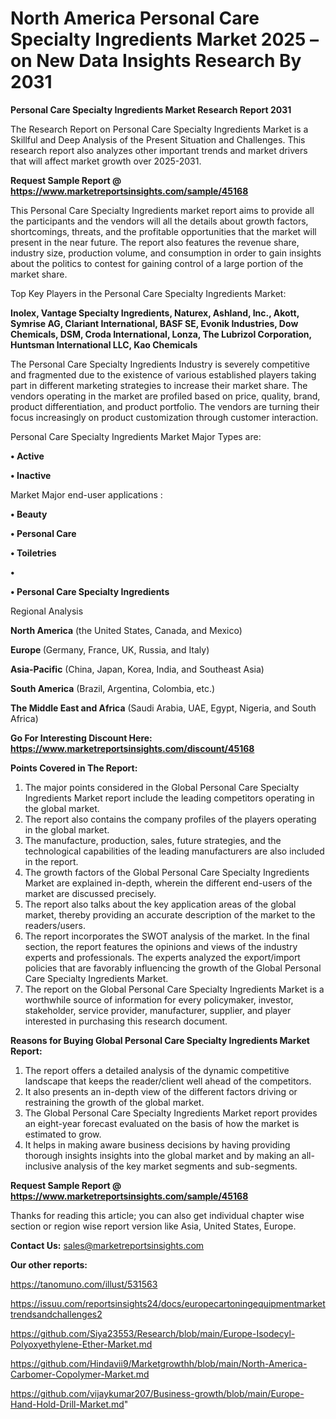 # North America Personal Care Specialty Ingredients Market 2025 – on New Data Insights Research By 2031

<strong>Personal Care Specialty Ingredients Market Research Report 2031</strong>

The Research Report on Personal Care Specialty Ingredients Market is a Skillful and Deep Analysis of the Present Situation and Challenges. This research report also analyzes other important trends and market drivers that will affect market growth over 2025-2031.

<strong>Request Sample Report @ <a href=https://www.marketreportsinsights.com/sample/45168>https://www.marketreportsinsights.com/sample/45168</a></strong>

This Personal Care Specialty Ingredients market report aims to provide all the participants and the vendors will all the details about growth factors, shortcomings, threats, and the profitable opportunities that the market will present in the near future. The report also features the revenue share, industry size, production volume, and consumption in order to gain insights about the politics to contest for gaining control of a large portion of the market share.

Top Key Players in the Personal Care Specialty Ingredients Market:

<strong>Inolex, Vantage Specialty Ingredients, Naturex, Ashland, Inc., Akott, Symrise AG, Clariant International, BASF SE, Evonik Industries, Dow Chemicals, DSM, Croda International, Lonza, The Lubrizol Corporation, Huntsman International LLC, Kao Chemicals</strong>

The Personal Care Specialty Ingredients Industry is severely competitive and fragmented due to the existence of various established players taking part in different marketing strategies to increase their market share. The vendors operating in the market are profiled based on price, quality, brand, product differentiation, and product portfolio. The vendors are turning their focus increasingly on product customization through customer interaction.

Personal Care Specialty Ingredients Market Major Types are:

<strong>•  Active

•  Inactive</strong>

Market Major end-user applications :

<strong>•  Beauty

•  Personal Care

•  Toiletries

•  

•  Personal Care Specialty Ingredients</strong>

Regional Analysis

</u><strong><b>North America</b></strong> (the United States, Canada, and Mexico)

<strong><b>Europe </b></strong>(Germany, France, UK, Russia, and Italy)

<strong><b>Asia-Pacific</b></strong> (China, Japan, Korea, India, and Southeast Asia)

<strong><b>South America</b></strong> (Brazil, Argentina, Colombia, etc.)

<strong><b>The Middle East and Africa</b></strong> (Saudi Arabia, UAE, Egypt, Nigeria, and South Africa)

<strong>Go For Interesting Discount Here: <a href=https://www.marketreportsinsights.com/discount/45168>https://www.marketreportsinsights.com/discount/45168</a></strong>

<strong>Points Covered in The Report:</strong>
<ol>
  <li>The major points considered in the Global Personal Care Specialty Ingredients Market report include the leading competitors operating in the global market.</li>
  <li>The report also contains the company profiles of the players operating in the global market.</li>
  <li>The manufacture, production, sales, future strategies, and the technological capabilities of the leading manufacturers are also included in the report.</li>
  <li>The growth factors of the Global Personal Care Specialty Ingredients Market are explained in-depth, wherein the different end-users of the market are discussed precisely.</li>
  <li>The report also talks about the key application areas of the global market, thereby providing an accurate description of the market to the readers/users.</li>
  <li>The report incorporates the SWOT analysis of the market. In the final section, the report features the opinions and views of the industry experts and professionals. The experts analyzed the export/import policies that are favorably influencing the growth of the Global Personal Care Specialty Ingredients Market.</li>
  <li>The report on the Global Personal Care Specialty Ingredients Market is a worthwhile source of information for every policymaker, investor, stakeholder, service provider, manufacturer, supplier, and player interested in purchasing this research document.</li>
</ol>
<strong>Reasons for Buying Global Personal Care Specialty Ingredients Market Report:</strong>

<ol>
  <li>The report offers a detailed analysis of the dynamic competitive landscape that keeps the reader/client well ahead of the competitors.</li>
  <li>It also presents an in-depth view of the different factors driving or restraining the growth of the global market.</li>
  <li>The Global Personal Care Specialty Ingredients Market report provides an eight-year forecast evaluated on the basis of how the market is estimated to grow.</li>
  <li>It helps in making aware business decisions by having providing thorough insights insights into the global market and by making an all-inclusive analysis of the key market segments and sub-segments.</li>
</ol>
<strong>Request Sample Report @ <a href=https://www.marketreportsinsights.com/sample/45168>https://www.marketreportsinsights.com/sample/45168</a></strong>


Thanks for reading this article; you can also get individual chapter wise section or region wise report version like Asia, United States, Europe.

<strong>Contact Us:</strong>
sales@marketreportsinsights.com

<strong>Our other reports:</strong>

<a href=https://tanomuno.com/illust/531563>https://tanomuno.com/illust/531563</a>

<a href=https://issuu.com/reportsinsights24/docs/europecartoningequipmentmarkettrendsandchallenges2>https://issuu.com/reportsinsights24/docs/europecartoningequipmentmarkettrendsandchallenges2</a>

<a href=https://github.com/Siya23553/Research/blob/main/Europe-Isodecyl-Polyoxyethylene-Ether-Market.md>https://github.com/Siya23553/Research/blob/main/Europe-Isodecyl-Polyoxyethylene-Ether-Market.md</a>

<a href=https://github.com/Hindavii9/Marketgrowthh/blob/main/North-America-Carbomer-Copolymer-Market.md>https://github.com/Hindavii9/Marketgrowthh/blob/main/North-America-Carbomer-Copolymer-Market.md</a>

<a href=https://github.com/vijaykumar207/Business-growth/blob/main/Europe-Hand-Hold-Drill-Market.md>https://github.com/vijaykumar207/Business-growth/blob/main/Europe-Hand-Hold-Drill-Market.md</a>"
